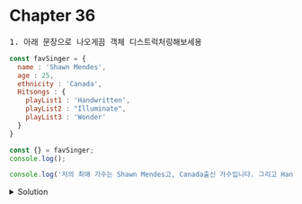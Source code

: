 # Chapter 36


<pre>1. 아래 문장으로 나오게끔 객체 디스트럭처링해보세용</pre>

```js
const favSinger = {
  name : 'Shawn Mendes',
  age : 25,
  ethnicity : 'Canada',
  Hitsongs : {
    playList1 : 'Handwritten',
    playList2 : "Illuminate",
    playList3 : 'Wonder'
  }
}

const {} = favSinger;
console.log();

console.log('저의 최애 가수는 Shawn Mendes고, Canada출신 가수입니다. 그리고 Handwritten이라는 앨범으로 인지도가 엄청오르게 됩니다.')
```
<details>
  <summary>Solution</summary>
  
  ```js
  const {name, nationality, Hitsongs :{playList1}} = favSinger;
  
  console.log(`저의 최애 가수는 ${name}고, ${nationality}출신 가수입니다. 그리고 ${playList1}이라는 앨범으로 인지도가 엄청오르게 됩니다.`);
  ```

  중첩 객체를 디스트럭쳐링하려면 부모 키값 : { 원하는 중첩객체 value의 키값 }

  <pre></pre>

<br>